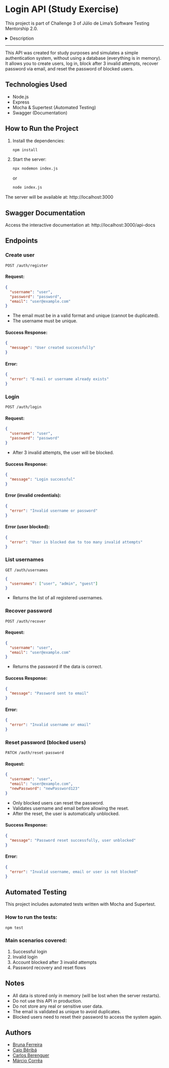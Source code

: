 # Login API (Study Exercise)
This project is part of Challenge 3 of Júlio de Lima’s Software Testing Mentorship 2.0.

<details> <summary>Description</summary>

    Join your friends to use Cursor to build a simple login API with the following rules:  

    1 - Successful login;  
    2 - Invalid login;  
    3 - Block password after 3 attempts;  
    4 - Remember password.  

    Then, write automated tests for each of the 4 functionalities in JS using Mocha and Supertest to validate that the main scenario of each functionality works as it should. The delivery must be made in a GitHub repository.  
</details>

---

This API was created for study purposes and simulates a simple authentication system, without using a database (everything is in memory). It allows you to create users, log in, block after 3 invalid attempts, recover password via email, and reset the password of blocked users.

## Technologies Used
- Node.js
- Express
- Mocha & Supertest (Automated Testing)
- Swagger (Documentation)

## How to Run the Project

1. Install the dependencies:
   ```bash
   npm install
   ```
2. Start the server:
   ```bash
   npx nodemon index.js
   ```
   or
   ```bash
   node index.js
   ```

The server will be available at: http://localhost:3000

## Swagger Documentation
Access the interactive documentation at: http://localhost:3000/api-docs

## Endpoints

### Create user
`POST /auth/register`

#### Request:
```json
{
  "username": "user",
  "password": "password",
  "email": "user@example.com"
}
```
- The email must be in a valid format and unique (cannot be duplicated).
- The username must be unique.

#### Success Response:
```json
{
  "message": "User created successfully"
}
```

#### Error:
```json
{
  "error": "E-mail or username already exists"
}
```

### Login
`POST /auth/login`

#### Request:
```json
{
  "username": "user",
  "password": "password"
}
```
- After 3 invalid attempts, the user will be blocked.

#### Success Response:
```json
{
  "message": "Login successful"
}
```

#### Error (invalid credentials):
```json
{
  "error": "Invalid username or password"
}
```

#### Error (user blocked):
```json
{
  "error": "User is blocked due to too many invalid attempts"
}
```

### List usernames
`GET /auth/usernames`
```json
{
  "usernames": ["user", "admin", "guest"]
}
```
- Returns the list of all registered usernames.

### Recover password
`POST /auth/recover`

#### Request:
```json
{
  "username": "user",
  "email": "user@example.com"
}
```
- Returns the password if the data is correct.

#### Success Response:
```json
{
  "message": "Password sent to email"
}
```

#### Error:
```json
{
  "error": "Invalid username or email"
}
```

### Reset password (blocked users)
`PATCH /auth/reset-password`

#### Request:
```json
{
  "username": "user",
  "email": "user@example.com",
  "newPassword": "newPassword123"
}
```
- Only blocked users can reset the password.
- Validates username and email before allowing the reset.
- After the reset, the user is automatically unblocked.

#### Success Response:
```json
{
  "message": "Password reset successfully, user unblocked"
}
```

#### Error:
```json
{
  "error": "Invalid username, email or user is not blocked"
}
```

## Automated Testing
This project includes automated tests written with Mocha and Supertest.

### How to run the tests:
   ```bash
   npm test
   ```

### Main scenarios covered:
1. Successful login
2. Invalid login
3. Account blocked after 3 invalid attempts
4. Password recovery and reset flows

## Notes
- All data is stored only in memory (will be lost when the server restarts).
- Do not use this API in production.
- Do not store any real or sensitive user data.
- The email is validated as unique to avoid duplicates.
- Blocked users need to reset their password to access the system again. 

## Authors
- [Bruna Ferreira](https://github.com/BrunaFerSilva)
- [Caio Bêribá](https://github.com/caiobberiba)
- [Carlos Berenguer](https://github.com/CarlosBerenguer)
- [Márcio Corrêa](https://github.com/marciorc)
